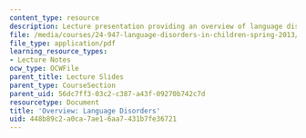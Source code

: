 ```yaml
---
content_type: resource
description: Lecture presentation providing an overview of language disorders.
file: /media/courses/24-947-language-disorders-in-children-spring-2013/448b89c2a0ca7ae16aa7431b7fe36721_MIT24_947S13_OvrviwLnguge.pdf
file_type: application/pdf
learning_resource_types:
- Lecture Notes
ocw_type: OCWFile
parent_title: Lecture Slides
parent_type: CourseSection
parent_uid: 56dc7ff3-03c2-c387-a43f-09270b742c7d
resourcetype: Document
title: 'Overview: Language Disorders'
uid: 448b89c2-a0ca-7ae1-6aa7-431b7fe36721
---
```

